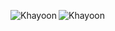 

<p><img align="left" src="https://github-readme-stats.vercel.app/api/top-langs?username=Khayoon&show_icons=true&locale=en&layout=compact" alt="Khayoon" /></p>


<p><img align="center" src="https://github-readme-streak-stats.herokuapp.com/?user=Khayoon&" alt="Khayoon" /></p>


